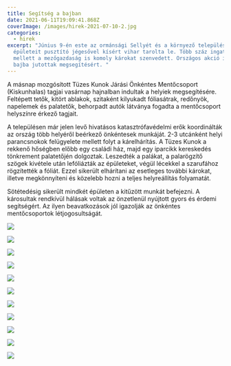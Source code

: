 ```yaml
---
title: Segítség a bajban
date: 2021-06-11T19:09:41.868Z
coverImage: /images/hirek-2021-07-10-2.jpg
categories:
  - hirek
excerpt: "Június 9-én este az ormánsági Sellyét és a környező települések
  épületeit pusztító jégesővel kísért vihar tarolta le. Több száz ingatlan
  mellett a mezőgazdaság is komoly károkat szenvedett. Országos akció indult a
  bajba jutottak megsegítésért. "
---
```

A másnap mozgósított Tüzes Kunok Járási Önkéntes Mentőcsoport (Kiskunhalas) tagjai vasárnap hajnalban indultak a helyiek megsegítésére.  Feltépett tetők, kitört ablakok, szitaként kilyukadt fóliasátrak, redőnyök, napelemek és palatetők, behorpadt autók látványa fogadta a mentőcsoport helyszínre érkező tagjait.

A településen már jelen levő hivatásos katasztrófavédelmi erők koordinálták az ország több helyéről beérkező önkéntesek munkáját. 2-3 utcánként helyi parancsnokok felügyelete mellett folyt a kárelhárítás. A Tüzes Kunok a rekkenő hőségben előbb egy családi ház, majd egy iparcikk kereskedés tönkrement palatetőjén dolgoztak. Leszedték a palákat, a palarögzítő szögek kivétele után lefóliázták az épületeket, végül lécekkel a szarufához rögzítették a fóliát. Ezzel sikerült elhárítani az esetleges további károkat, illetve megkönnyíteni és közelebb hozni a teljes helyreállítás folyamatát.

Sötétedésig sikerült mindkét épületen a kitűzött munkát befejezni. A károsultak rendkívül hálásak voltak az önzetlenül nyújtott gyors és érdemi segítségért. Az ilyen beavatkozások jól igazolják az önkéntes mentőcsoportok létjogosultságát.

![](/images/hirek-2021-06-09-1.jpg)

![](/images/hirek-2021-06-09-2.jpg)

![](/images/hirek-2021-06-09-3.jpg)

![](/images/hirek-2021-06-09-4.jpg)

![](/images/hirek-2021-06-09-5.jpg)

![](/images/hirek-2021-06-09-6.jpg)

![](/images/hirek-2021-06-09-7.jpg)

![](/images/hirek-2021-06-09-8.jpg)

![](/images/hirek-2021-06-09-9.jpg)

![](/images/hirek-2021-06-09-10.jpg)

![](/images/hirek-2021-06-09-11.jpg)